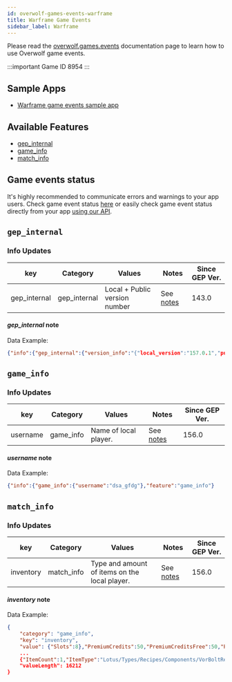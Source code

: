 ```yaml
---
id: overwolf-games-events-warframe
title: Warframe Game Events
sidebar_label: Warframe
---
```


Please read the [overwolf.games.events](overwolf-games-events) documentation page to learn how to use Overwolf game events.

:::important Game ID
8954
:::

## Sample Apps
* [Warframe game events sample app](https://github.com/overwolf/events-sample-apps)

## Available Features

* [gep_internal](#gep_internal)
* [game_info](#game_info)
* [match_info](#match_info)

## Game events status

It's highly recommended to communicate errors and warnings to your app users. Check game event status [here](../status/all) or easily check game event status directly from your app [using our API](../topics/howto-check-events-status-from-app).

## `gep_internal`

### Info Updates

key          | Category    | Values                    | Notes                 | Since GEP Ver. |
------------ | ------------| ------------------------- | --------------------- | ------------- | 
gep_internal | gep_internal| Local + Public version number|See [notes](#gep_internal-note)|   143.0       |

#### *gep_internal* note

Data Example:

```json
{"info":{"gep_internal":{"version_info":"{"local_version":"157.0.1","public_version":"157.0.1","is_updated":true}"}},"feature":"gep_internal"}
```

## `game_info`

### Info Updates

key          | Category    | Values                    | Notes                 | Since GEP Ver. |
------------ | ------------| ------------------------- | --------------------- | ------------- | 
username    | game_info   | Name of local player.      |See [notes](#username-note)|   156.0       |

#### *username* note

Data Example:

```json
{"info":{"game_info":{"username":"dsa_gfdg"},"feature":"game_info"}
```

## `match_info`

### Info Updates

key          | Category    | Values                    | Notes                 | Since GEP Ver. |
------------ | ------------| ------------------------- | --------------------- | ------------- | 
inventory    | match_info  | Type and amount of items on the local player.|See [notes](#inventory-note)|   156.0       |

#### *inventory* note

Data Example:

```json
{
    "category": "game_info",
    "key": "inventory",
    "value": {"Slots":8},"PremiumCredits":50,"PremiumCreditsFree":50,"PveBonusLoadoutBin":{"Slots":0},"PvpBonusLoadoutBin":{"Slots":0},
    ...
    {"ItemCount":1,"ItemType":"Lotus/Types/Recipes/Components/VorBoltRemoverFakeItem"}],
    "valueLength": 16212
}
```
